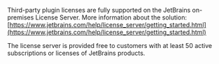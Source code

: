 [//]: # (title: On-premises License Server)

Third-party plugin licenses are fully supported on the JetBrains on-premises License Server. More information about the solution: [https://www.jetbrains.com/help/license_server/getting_started.html](https://www.jetbrains.com/help/license_server/getting_started.html)

The license server is provided free to customers with at least 50 active subscriptions or licenses of JetBrains products.
